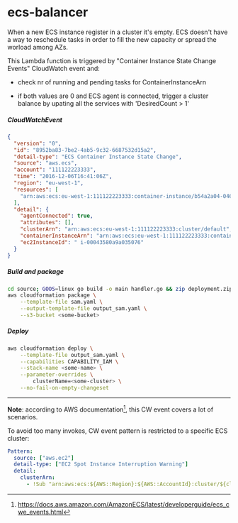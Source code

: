 # ecs-balancer

When a new ECS instance register in a cluster it's empty. ECS doesn't have a way to reschedule tasks in order to fill the new capacity or spread the worload among AZs.

This Lambda function is triggered by "Container Instance State Change Events" CloudWatch event and:

- check nr of running and pending tasks for ContainerInstanceArn

- if both values are 0 and ECS agent is connected, trigger a cluster balance by upating all the services with 'DesiredCount > 1'



##### CloudWatchEvent

```json
{
  "version": "0",
  "id": "8952ba83-7be2-4ab5-9c32-6687532d15a2",
  "detail-type": "ECS Container Instance State Change",
  "source": "aws.ecs",
  "account": "111122223333",
  "time": "2016-12-06T16:41:06Z",
  "region": "eu-west-1",
  "resources": [
    "arn:aws:ecs:eu-west-1:111122223333:container-instance/b54a2a04-046f-4331-9d74-3f6d7f6ca315"
  ],
  "detail": {
    "agentConnected": true,
    "attributes": [],
    "clusterArn": "arn:aws:ecs:eu-west-1:111122223333:cluster/default",
    "containerInstanceArn": "arn:aws:ecs:eu-west-1:111122223333:container-instance/803b97fd-1da1-4e31-8080-6b5b8f34123e",
    "ec2InstanceId": " i-00043580a9a035076"
  }
}
```



##### Build and package

```sh
cd source; GOOS=linux go build -o main handler.go && zip deployment.zip main
aws cloudformation package \
	--template-file sam.yaml \
	--output-template-file output_sam.yaml \
	--s3-bucket <some-bucket>
```



##### Deploy

```sh
aws cloudformation deploy \
	--template-file output_sam.yaml \
	--capabilities CAPABILITY_IAM \
	--stack-name <some-name> \
	--parameter-overrides \
		clusterName=<some-cluster> \
	--no-fail-on-empty-changeset
```


------

**Note**: according to AWS documentation[^ecs_cwe_events], this CW event covers a lot of scenarios.

To avoid too many invokes, CW event pattern is restricted to a specific ECS cluster:

```yaml
Pattern:
  source: ["aws.ec2"]
  detail-type: ["EC2 Spot Instance Interruption Warning"]
  detail:
    clusterArn: 
      - !Sub "arn:aws:ecs:${AWS::Region}:${AWS::AccountId}:cluster/${clusterName}"
```



[^ecs_cwe_events]: https://docs.aws.amazon.com/AmazonECS/latest/developerguide/ecs_cwe_events.html


